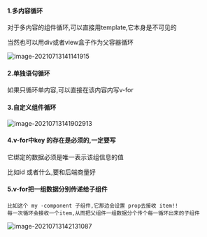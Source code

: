 #### 1.多内容循环

对于多内容的组件循环,可以直接用template,它本身是不可见的

当然也可以用div或者view盒子作为父容器循环

![image-20210713141141915](C:\Users\inui\AppData\Roaming\Typora\typora-user-images\image-20210713141141915.png)

#### 2.单独语句循环

如果只循环单内容,可以直接在该内容内写v-for

#### 3.自定义组件循环

![image-20210713141902913](C:\Users\inui\AppData\Roaming\Typora\typora-user-images\image-20210713141902913.png)

#### 4.v-for中key 的存在是必须的,一定要写

它绑定的数据必须是唯一表示该组信息的值

比如id 或者什么,要和后端商量好

#### 5.v-for把一组数据分别传递给子组件

```
比如这个 my -component 子组件,它那边会设置 prop去接收 item!!
每一次循环会接收一个item,从而把父组件一组数据分个传个每一循环出来的子组件
```

![image-20210713142131087](C:\Users\inui\AppData\Roaming\Typora\typora-user-images\image-20210713142131087.png)


